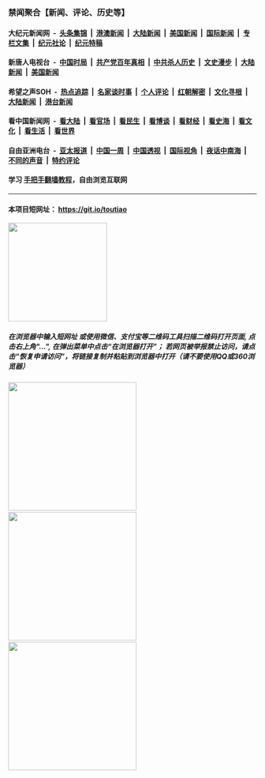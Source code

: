 ### 禁闻聚合【新闻、评论、历史等】

#### 大纪元新闻网 &nbsp;-&nbsp; [头条集锦](indexes/E头条集锦.md?t=03111831) &nbsp;|&nbsp; [港澳新闻](indexes/E港澳新闻.md?t=03111831)  &nbsp;|&nbsp; [大陆新闻](indexes/E大陆新闻.md?t=03111831) &nbsp;|&nbsp; [美国新闻](indexes/E美国新闻.md?t=03111831) &nbsp;|&nbsp; [国际新闻](indexes/E国际新闻.md?t=03111831) &nbsp;|&nbsp; [专栏文集](indexes/E专栏文集.md?t=03111831) &nbsp;|&nbsp; [纪元社论](indexes/E纪元社论.md?t=03111831) &nbsp;|&nbsp; [纪元特稿](indexes/E纪元特稿.md?t=03111831) 

#### 新唐人电视台 &nbsp;-&nbsp; [中国时局](indexes/N中国时局.md?t=03111831) &nbsp;|&nbsp; [共产党百年真相](indexes/N共产党百年真相.md?t=03111831) &nbsp;|&nbsp; [中共杀人历史](indexes/N中共杀人历史.md?t=03111831) &nbsp;|&nbsp; [文史漫步](indexes/N文史漫步.md?t=03111831) &nbsp;|&nbsp; [大陆新闻](indexes/N大陆新闻.md?t=03111831) &nbsp;|&nbsp; [美国新闻](indexes/N美国新闻.md?t=03111831)

#### 希望之声SOH &nbsp;-&nbsp; [热点追踪](indexes/H热点追踪.md?t=03111831) &nbsp;|&nbsp; [名家谈时事](indexes/H名家谈时事.md?t=03111831) &nbsp;|&nbsp; [个人评论](indexes/H个人评论.md?t=03111831)  &nbsp;|&nbsp; [红朝解密](indexes/H红朝解密.md?t=03111831) &nbsp;|&nbsp; [文化寻根](indexes/H文化寻根.md?t=03111831) &nbsp;|&nbsp; [大陆新闻](indexes/H大陆新闻.md?t=03111831) &nbsp;|&nbsp; [港台新闻](indexes/H港台新闻.md?t=03111831)

#### 看中国新闻网 &nbsp;-&nbsp; [看大陆](indexes/S看大陆.md?t=03111831) &nbsp;|&nbsp; [看官场](indexes/S看官场.md?t=03111831) &nbsp;|&nbsp; [看民生](indexes/S看民生.md?t=03111831)  &nbsp;|&nbsp; [看博谈](indexes/S看博谈.md?t=03111831) &nbsp;|&nbsp; [看财经](indexes/S看财经.md?t=03111831) &nbsp;|&nbsp; [看史海](indexes/S看史海.md?t=03111831) &nbsp;|&nbsp; [看文化](indexes/S看文化.md?t=03111831) &nbsp;|&nbsp; [看生活](indexes/S看生活.md?t=03111831) &nbsp;|&nbsp; [看世界](indexes/S看世界.md?t=03111831)

#### 自由亚洲电台 &nbsp;-&nbsp; [亚太报道](indexes/R亚太报道.md?t=03111831) &nbsp;|&nbsp; [中国一周](indexes/R中国一周.md?t=03111831) &nbsp;|&nbsp; [中国透视](indexes/R中国透视.md?t=03111831)  &nbsp;|&nbsp; [国际视角](indexes/R国际视角.md?t=03111831) &nbsp;|&nbsp; [夜话中南海](indexes/R夜话中南海.md?t=03111831) &nbsp;|&nbsp; [不同的声音](indexes/R不同的声音.md?t=03111831) &nbsp;|&nbsp; [特约评论](indexes/R特约评论.md?t=03111831)

#### 学习 [手把手翻墙教程](https://github.com/gfw-breaker/guides/wiki)，自由浏览互联网

----

#### 本项目短网址： https://git.io/toutiao
<img src="https://raw.githubusercontent.com/gfw-breaker/banned-news/master/scripts/img/qr.png" width="200px"/>  

##### 在浏览器中输入短网址 或使用微信、支付宝等二维码工具扫描二维码打开页面, 点击右上角"...", 在弹出菜单中点击“在浏览器打开”； 若网页被举报禁止访问，请点击“恢复申请访问”，将链接复制并粘贴到浏览器中打开（请不要使用QQ或360浏览器）

<img src="https://raw.githubusercontent.com/gfw-breaker/banned-news/master/scripts/img/1.png" width="260px"/> &nbsp; <img src="https://raw.githubusercontent.com/gfw-breaker/banned-news/master/scripts/img/2.png" width="260px"/> &nbsp; <img src="https://raw.githubusercontent.com/gfw-breaker/banned-news/master/scripts/img/3.png" width="260px"/>
